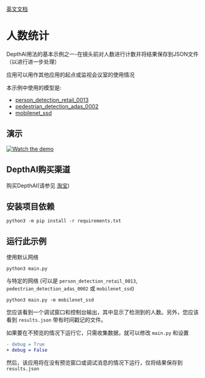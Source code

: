[英文文档](README.md)

# 人数统计

DepthAI用法的基本示例之一-在镜头前对人数进行计数并将结果保存到JSON文件（以进行进一步处理）

应用可以用作其他应用的起点或监视会议室的使用情况

本示例中使用的模型是:

- [person_detection_retail_0013](https://docs.openvinotoolkit.org/latest/omz_models_intel_person_detection_retail_0013_description_person_detection_retail_0013.html)
- [pedestrian_detection_adas_0002](https://docs.openvinotoolkit.org/latest/omz_models_intel_pedestrian_detection_adas_0002_description_pedestrian_detection_adas_0002.html)
- [mobilenet_ssd](https://docs.openvinotoolkit.org/latest/omz_models_public_mobilenet_ssd_mobilenet_ssd.html)

## 演示

[![Watch the demo](https://user-images.githubusercontent.com/5244214/90751105-fc7a3400-e2d5-11ea-82fe-3c7797e99e3e.gif)](https://youtu.be/M0xQI1kXju4)

## DepthAI购买渠道

购买DepthAI(请参见 [淘宝](https://item.taobao.com/item.htm?id=626257175462))

## 安装项目依赖

```
python3 -m pip install -r requirements.txt
```

## 运行此示例

使用默认网络
```
python3 main.py
```

与特定的网络 (可以是 `person_detection_retail_0013`, `pedestrian_detection_adas_0002` 或 `mobilenet_ssd`)
```
python3 main.py -m mobilenet_ssd
```

您应该看到一个调试窗口和控制台输出，其中显示了检测到的人数。另外，您应该看到 `results.json` 带有时间戳记的文件。

如果要在不预览的情况下运行它，只需收集数据，就可以修改 `main.py` 和设置

```diff
- debug = True
+ debug = False
```

然后，该应用将在没有预览窗口或调试消息的情况下运行，仅将结果保存到 `results.json`
